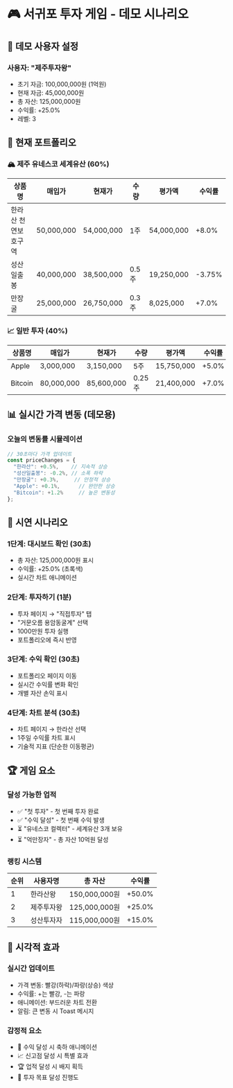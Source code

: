 # 🎮 서귀포 투자 게임 - 데모 시나리오

## 👤 데모 사용자 설정

### 사용자: "제주투자왕"
- 초기 자금: 100,000,000원 (1억원)
- 현재 자금: 45,000,000원
- 총 자산: 125,000,000원
- 수익률: +25.0%
- 레벨: 3

## 💼 현재 포트폴리오

### 🏔️ 제주 유네스코 세계유산 (60%)
| 상품명 | 매입가 | 현재가 | 수량 | 평가액 | 수익률 |
|--------|--------|--------|------|--------|--------|
| 한라산 천연보호구역 | 50,000,000 | 54,000,000 | 1주 | 54,000,000 | +8.0% |
| 성산일출봉 | 40,000,000 | 38,500,000 | 0.5주 | 19,250,000 | -3.75% |
| 만장굴 | 25,000,000 | 26,750,000 | 0.3주 | 8,025,000 | +7.0% |

### 📈 일반 투자 (40%)
| 상품명 | 매입가 | 현재가 | 수량 | 평가액 | 수익률 |
|--------|--------|--------|------|--------|--------|
| Apple | 3,000,000 | 3,150,000 | 5주 | 15,750,000 | +5.0% |
| Bitcoin | 80,000,000 | 85,600,000 | 0.25주 | 21,400,000 | +7.0% |

## 📊 실시간 가격 변동 (데모용)

### 오늘의 변동률 시뮬레이션
```javascript
// 30초마다 가격 업데이트
const priceChanges = {
  "한라산": +0.5%,    // 지속적 상승
  "성산일출봉": -0.2%, // 소폭 하락
  "만장굴": +0.3%,     // 안정적 상승
  "Apple": +0.1%,      // 완만한 상승
  "Bitcoin": +1.2%     // 높은 변동성
};
```

## 🎯 시연 시나리오

### 1단계: 대시보드 확인 (30초)
- 총 자산: 125,000,000원 표시
- 수익률: +25.0% (초록색)
- 실시간 차트 애니메이션

### 2단계: 투자하기 (1분)
- 투자 페이지 → "직접투자" 탭
- "거문오름 용암동굴계" 선택
- 1000만원 투자 실행
- 포트폴리오에 즉시 반영

### 3단계: 수익 확인 (30초)
- 포트폴리오 페이지 이동
- 실시간 수익률 변화 확인
- 개별 자산 손익 표시

### 4단계: 차트 분석 (30초)
- 차트 페이지 → 한라산 선택
- 1주일 수익률 차트 표시
- 기술적 지표 (단순한 이동평균)

## 🏆 게임 요소

### 달성 가능한 업적
- ✅ "첫 투자" - 첫 번째 투자 완료
- ✅ "수익 달성" - 첫 번째 수익 발생
- ⏳ "유네스코 컬렉터" - 세계유산 3개 보유
- ⏳ "억만장자" - 총 자산 10억원 달성

### 랭킹 시스템
| 순위 | 사용자명 | 총 자산 | 수익률 |
|------|----------|---------|--------|
| 1 | 한라산왕 | 150,000,000원 | +50.0% |
| 2 | 제주투자왕 | 125,000,000원 | +25.0% |
| 3 | 성산투자자 | 115,000,000원 | +15.0% |

## 🎨 시각적 효과

### 실시간 업데이트
- 가격 변동: 빨강(하락)/파랑(상승) 색상
- 수익률: +는 빨강, -는 파랑
- 애니메이션: 부드러운 차트 전환
- 알림: 큰 변동 시 Toast 메시지

### 감정적 요소
- 🎉 수익 달성 시 축하 애니메이션
- 📈 신고점 달성 시 특별 효과
- 🏆 업적 달성 시 배지 획득
- 🎯 투자 목표 달성 진행도